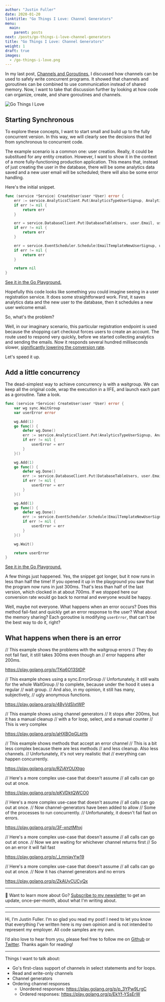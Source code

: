 ```yaml
---
author: "Justin Fuller"
date: 2020-01-20
linktitle: "Go Things I Love: Channel Generators"
menu:
  main:
    parent: posts
next: /posts/go-things-i-love-channel-generators
title: "Go Things I Love: Channel Generators"
weight: 1
draft: true
images:
  - /go-things-i-love.png
---
```


In my last post, [Channels and Goroutines](/2020/01/go-things-i-love-channels-and-goroutines/), I discussed how channels can be used to safely write concurrent programs. It showed that channels and goroutines can be combined to use communication instead of shared memory. Now, I want to take that discussion further by looking at how code can organize, create, and share goroutines and channels.

<!--more-->

![Go Things I Love](/go-things-i-love.png)

## Starting Synchronous

To explore these concepts, I want to start small and build up to the fully concurrent version. In this way, we will clearly see the decisions that led from synchronous to concurrent code.

The example scenario is a common one: user creation. Really, it could be substitued for any entity creation. However, I want to show it in the context of a more fully-functioning production application. This means that, instead of just creating the user in the database, there will be some analytics data saved and a new user email will be scheduled; there will also be some error handling.

Here's the initial snippet.

```go
func (service *Service) CreateUser(user *User) error {
	err := service.AnalyticsClient.Put(AnalyticsTypeUserSignup, AnalyticsStateUserSignupStarted, user.Email)
	if err != nil {
		return err
	}

	err = service.DatabaseClient.Put(DatabaseTableUsers, user.Email, user)
	if err != nil {
		return err
	}

	err = service.EventScheduler.Schedule(EmailTemplateNewUserSignup, user.Email, user)
	if err != nil {
		return err
	}

	return nil
}
```

[See it in the Go Playground.](https://play.golang.org/p/v2QKP3Q1bIC)

Hopefully this code looks like something you could imagine seeing in a user registration service. It does some straightforward work. First, it saves analytics data and the new user to the database, then it schedules a new user welcome email.

So, what's the problem?

Well, in our imaginary scenario, this particular registration endpoint is used because the shopping cart checkout forces users to create an account. The route used to respond very quickly, before we started collecting analytics and sending the emails. Now it responds several hundred milliseconds slower, [significantly lowering the conversion rate](https://www.fastcompany.com/1825005/how-one-second-could-cost-amazon-16-billion-sales).

Let's speed it up.

## Add a little concurrency

The dead-simplest way to achieve concurrency is with a waitgroup. We can keep all the original code, wrap the execution in a IIFE, and launch each part as a goroutine. Take a look.

```go
func (service *Service) CreateUser(user *User) error {
	var wg sync.WaitGroup
	var userError error

	wg.Add(1)
	go func() {
		defer wg.Done()
		err := service.AnalyticsClient.Put(AnalyticsTypeUserSignup, AnalyticsStateUserSignupStarted, user.Email)
		if err != nil {
			userError = err
		}
	}()

	wg.Add(1)
	go func() {
		defer wg.Done()
		err := service.DatabaseClient.Put(DatabaseTableUsers, user.Email, user)
		if err != nil {
			userError = err
		}
	}()

	wg.Add(1)
	go func() {
		defer wg.Done()
		err := service.EventScheduler.Schedule(EmailTemplateNewUserSignup, user.Email, user)
		if err != nil {
			userError = err
		}
	}()

	wg.Wait()

	return userError
}
```

[See it in the Go Playground.](https://play.golang.org/p/BgLqfb2d_pm)

A few things just happened. Yes, the snippet got longer, but it now runs in less than half the time! If you opened it up in the playground you saw that the program now runs in just 300ms. That's less than half of the last version, which clocked in at about 700ms. If we stopped here our conversion rate would go back to normal and everyone would be happy.

Well, maybe not everyone. What happens when an error occurs? Does this method fail-fast and quickly get an error response to the user? What about the memory sharing? Each goroutine is modifying `userError`, that can't be the best way to do it, right?

## What happens when there is an error

// This example shows the problems with the waitgroup errors
// They do not fail fast, it still takes 300ms even though an
// error happens after 200ms.

https://play.golang.org/p/TKq6O13StDP

// This example shows using a sync.ErrorGroup
// Unfortunately, it still waits for the whole WaitGroup
// to complete, because under the hood it uses a regular 
// wait group.
// And also, in my opinion, it still has many, subjectively,
// ugly anonymous functions.

https://play.golang.org/p/4ByVdSlxtWP

// This example shows using channel generators
// It stops after 200ms, but it has a manual cleanup
// with a for loop, select, and a manual counter
// This is very complex

https://play.golang.org/p/aHXBOpGLpHs

// This example shows methods that accept an error channel
// This is a bit less complex because there are less methods
// and less cleanup. Also less channels.
// Unfortunately, it's not very realistic that
// everything can happen concurrently.

https://play.golang.org/p/RZjAYOUXtgo

// Here's a more complex use-case that doesn't assume
// all calls can go out at once.

https://play.golang.org/p/pKVDktQWCO0

// Here's a more complex use-case that doesn't assume
// all calls can go out at once.
// Now channel-generators have been added to allow
// Some of the processes to run concurrently.
// Unfortunately, it doesn't fail fast on errors.

https://play.golang.org/p/3F-xnztMhxj

// Here's a more complex use-case that doesn't assume
// all calls can go out at once.
// Now we are waiting for whichever channel returns first
// So on an error it will fail fast

https://play.golang.org/p/_LmnjayYw19

// Here's a more complex use-case that doesn't assume
// all calls can go out at once.
// Now it has channel generators and no errors

https://play.golang.org/p/ZkAUyCUCyQx

---

👋 Want to learn more about Go? [Subscribe to my newsletter](https://justindfuller.us4.list-manage.com/subscribe?u=d48d0debd8d0bce3b77572097&id=0c1e610cac) to get an update, once-per-month, about what I'm writing about.

---




---

Hi, I’m Justin Fuller. I’m so glad you read my post! I need to let you know that everything I’ve written here is my own opinion and is not intended to represent my employer. All code samples are my own.

I’d also love to hear from you, please feel free to follow me on [Github](https://github.com/justindfuller) 
or [Twitter](https://twitter.com/justin_d_fuller). Thanks again for reading!

---

Things I want to talk about:
* Go's first-class support of channels in select statements and for loops.
* Read and write-only channels
* Channel generators
* Ordering channel responses
  * Unordered responses: https://play.golang.org/p/p_3YPw9LrgC
  * Ordered responses: https://play.golang.org/p/EkYf-YSsErW
  
